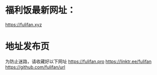 # 福利饭最新网址：
https://fulifan.xyz

# 地址发布页
为防止迷路，请收藏好以下网址
https://fulifan.pro
https://linktr.ee/fulifan
https://github.com/fulifan/url
